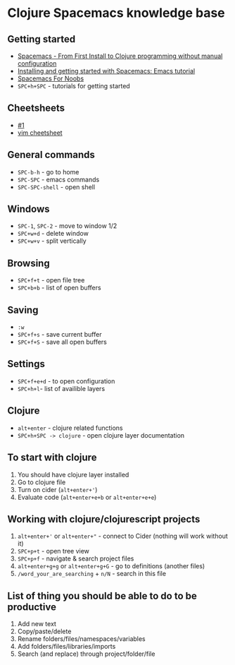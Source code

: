 # Clojure Spacemacs knowledge base

## Getting started
- [Spacemacs - From First Install to Clojure programming without manual configuration](https://www.youtube.com/watch?v=Uuwg-069NYE)
- [Installing and getting started with Spacemacs: Emacs tutorial](https://www.youtube.com/watch?v=hCNOB5jjtmc)
- [Spacemacs For Noobs](https://www.youtube.com/watch?v=VBYsa3Kpkz8)
- `SPC+h+SPC` - tutorials for getting started

## Cheetsheets

- [#1](https://gist.github.com/robphoenix/9e4db767ab5c912fb558)
- [vim cheetsheet](https://vim.rtorr.com/)

## General commands
- `SPC-b-h` - go to home
- `SPC-SPC` - emacs commands
- `SPC-SPC-shell` - open shell

## Windows

- `SPC-1`, `SPC-2` - move to window 1/2
- `SPC+w+d` - delete window
- `SPC+w+v` - split vertically

## Browsing

- `SPC+f+t` - open file tree
- `SPC+b+b` - list of open buffers

## Saving

- `:w`
- `SPC+f+s` - save current buffer
- `SPC+f+S` - save all open buffers

## Settings

- `SPC+f+e+d` - to open configuration
- `SPC+h+l`- list of availible layers

## Clojure

- `alt+enter` - clojure related functions
- `SPC+h+SPC -> clojure` - open clojure layer documentation

## To start with clojure

1. You should have clojure layer installed
2. Go to clojure file
3. Turn on cider (`alt+enter+'`)
4. Evaluate code (`alt+enter+e+b` or `alt+enter+e+e`)

## Working with clojure/clojurescript projects
1. `alt+enter+'` or `alt+enter+"` - connect to Cider (nothing will work without it) 
2. `SPC+p+t` - open tree view
3. `SPC+p+f` - navigate & search project files
4. `alt+enter+g+g` or `alt+enter+g+G` - go to definitions (another files)
5. `/word_your_are_searching` + `n/N` - search in this file

## List of thing you should be able to do to be productive

1. Add new text
2. Copy/paste/delete
3. Rename folders/files/namespaces/variables
4. Add folders/files/libraries/imports
5. Search (and replace) through project/folder/file

